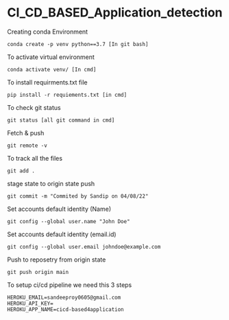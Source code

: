 # CI_CD_BASED_Application_detection




Creating conda Environment
```
conda create -p venv python==3.7 [In git bash]
```
To activate virtual environment
```
conda activate venv/ [In cmd]
```
To install requirments.txt file
```
pip install -r requiements.txt [in cmd]
```
To check git status
```
git status [all git command in cmd]
```
Fetch & push
```
git remote -v
```
To track all the files
```
git add .
```
stage state to origin state push
```
git commit -m "Commited by Sandip on 04/08/22"
```
Set accounts default identity (Name)
```
git config --global user.name "John Doe"
```
Set accounts default identity (email.id)
```
git config --global user.email johndoe@example.com
```
Push to reposetry from origin state
```
git push origin main
```
To setup ci/cd pipeline we need this 3 steps
```
HEROKU_EMAIL=sandeeproy0605@gmail.com
HEROKU_API_KEY=
HEROKU_APP_NAME=cicd-based4application
```